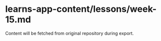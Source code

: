 # learns-app-content/lessons/week-15.md

Content will be fetched from original repository during export.